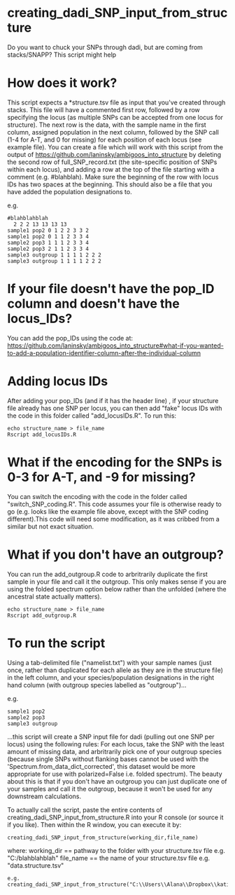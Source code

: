 # creating_dadi_SNP_input_from_structure
Do you want to chuck your SNPs through dadi, but are coming from stacks/SNAPP? This script might help

# How does it work?

This script expects a *structure.tsv file as input that you've created through stacks. This file will have a commented first row, followed by a row specifying the locus (as multiple SNPs can be accepted from one locus for structure). The next row is the data, with the sample name in the first column, assigned population in the next column, followed by the SNP call (1-4 for A-T, and 0 for missing) for each position of each locus (see example file). You can create a file which will work with this script from the output of https://github.com/laninsky/ambigoos_into_structure by deleting the second row of full_SNP_record.txt (the site-specific position of SNPs within each locus), and adding a row at the top of the file starting with a comment (e.g. #blahblah). Make sure the beginning of the row with locus IDs has two spaces at the beginning. This should also be a file that you have added the population designations to.

e.g.
```
#blahblahblah
  2 2 2 13 13 13 13
sample1 pop2 0 1 2 2 3 3 2 
sample1 pop2 0 1 1 2 3 3 4
sample2 pop3 1 1 1 2 3 3 4
sample2 pop3 2 1 1 2 3 3 4
sample3 outgroup 1 1 1 1 2 2 2
sample3 outgroup 1 1 1 1 2 2 2
```
# If your file doesn't have the pop_ID column and doesn't have the locus_IDs? 
You can add the pop_IDs using the code at: https://github.com/laninsky/ambigoos_into_structure#what-if-you-wanted-to-add-a-population-identifier-column-after-the-individual-column

# Adding locus IDs
After adding your pop_IDs (and if it has the header line) , if your structure file already has one SNP per locus, you can then add "fake" locus IDs with the code in this folder called "add_locusIDs.R". To run this:
```
echo structure_name > file_name
Rscript add_locusIDs.R
```

# What if the encoding for the SNPs is 0-3 for A-T, and -9 for missing? 
You can switch the encoding with the code in the folder called "switch_SNP_coding.R". This code assumes your file is otherwise ready to go (e.g. looks like the example file above, except with the SNP coding different).This code will need some modification, as it was cribbed from a similar but not exact situation.

# What if you don't have an outgroup?
You can run the add_outgroup.R code to arbritrarily duplicate the first sample in your file and call it the outgroup. This only makes sense if you are using the folded spectrum option below rather than the unfolded (where the ancestral state actually matters).
```
echo structure_name > file_name
Rscript add_outgroup.R
```

# To run the script
Using a tab-delimited file ("namelist.txt") with your sample names (just once, rather than duplicated for each allele as they are in the structure file) in the left column, and your species/population designations in the right hand column (with outgroup species labelled as "outgroup")...

e.g.
```
sample1 pop2
sample2 pop3
sample3 outgroup
```

...this script will create a SNP input file for dadi (pulling out one SNP per locus) using the following rules: For each locus, take the SNP with the least amount of missing data, and arbritrarily pick one of your outgroup species (because single SNPs without flanking bases cannot be used with the 'Spectrum.from_data_dict_corrected', this dataset would be more appropriate for use with polarized=False i.e. folded spectrum). The beauty about this is that if you don't have an outgroup you can just duplicate one of your samples and call it the outgroup, because it won't be used for any downstream calculations.

To actually call the script, paste the entire contents of creating_dadi_SNP_input_from_structure.R into your R console (or source it if you like). Then within the R window, you can execute it by:
```
creating_dadi_SNP_input_from_structure(working_dir,file_name)
```
where:
working_dir == pathway to the folder with your structure.tsv file e.g. "C:/blahblahblah" 
file_name == the name of your structure.tsv file e.g. "data.structure.tsv"
```
e.g.
creating_dadi_SNP_input_from_structure("C:\\Users\\Alana\\Dropbox\\katie","2_tweaked_input_file_outgroup.txt")
```
